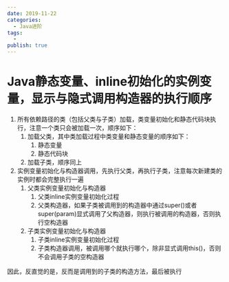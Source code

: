 ```yaml
---
date: 2019-11-22
categories:
  - Java进阶
tags:
  - 
publish: true
---
```


# Java静态变量、inline初始化的实例变量，显示与隐式调用构造器的执行顺序

1. 所有依赖路径的类（包括父类与子类）加载，类变量初始化和静态代码块执行，注意一个类只会被加载一次，顺序如下：
    1. 加载父类，其中类加载过程中类变量和静态变量的顺序如下：
        1. 静态变量
        2. 静态代码块
    2. 加载子类，顺序同上
2. 实例变量初始化与构造器调用，先执行父类，再执行子类，注意每次新建类的实例时都会完整执行一遍
    1. 父类实例变量初始化与构造器
        1. 父类inline实例变量初始化过程
        2. 父类构造器，如果子类被调用到的构造器中通过super()或者super(param)显式调用了父构造器，则执行被调用的构造器，否则执行空构造器
    2. 子类实例变量初始化与构造器
        1. 子类inline实例变量初始化过程
        2. 子类构造器调用，被调用哪个就执行哪个，除非显式调用this()，否则不会调用子类的空构造器

因此，反直觉的是，反而是调用到的子类的构造方法，最后被执行
